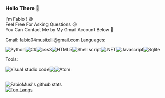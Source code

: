 ### Hello There 👋

I'm Fabio ! 😃 <br>
Feel Free For Asking Questions 😘 <br>
You Can Contact Me by My Gmail Account Below :facepunch: <br>

Gmail: fabio04musitelli@gmail.com
Languages:
<div style="display: flex;">
  <img alt="Python" src="https://img.shields.io/badge/python%20-%2314354C.svg?&style=for-the-badge&logo=python&logoColor=white%22/%3E"/>
  <img alt="C#" src="https://img.shields.io/badge/c%23-%23239120.svg?style=for-the-badge&logo=c-sharp&logoColor=white"/>
  <img alt="css3" src="https://img.shields.io/badge/css3-%231572B6.svg?style=for-the-badge&logo=css3&logoColor=white"/>
  <img alt="HTML5" src="https://img.shields.io/badge/html5-%23E34F26.svg?style=for-the-badge&logo=html5&logoColor=white"/>
  <img alt="Shell script" src="https://img.shields.io/badge/shell_script-%23121011.svg?style=for-the-badge&logo=gnu-bash&logoColor=white"/>
  <img alt=".NET" src="https://img.shields.io/badge/.NET-5C2D91?style=for-the-badge&logo=.net&logoColor=white"/>
  <img alt="Javascript" src="https://img.shields.io/badge/javascript-%23323330.svg?style=for-the badge&logo=javascript&logoColor=%23F7DF1E"/>
  <img alt="Sqlite" src="https://img.shields.io/badge/sqlite-%2307405e.svg?style=for-the-badge&logo=sqlite&logoColor=white"/>
</div>

Tools:
<div style="display: flex;">
  <img alt="Visual studio code" src="https://img.shields.io/badge/Visual%20Studio%20Code-0078d7.svg?style=for-the-badge&logo=visual-studio-code&logoColor=white"/>
  <img alt"Visual Studio" src="https://img.shields.io/badge/Visual%20Studio-5C2D91.svg?style=for-the-badge&logo=visual-studio&logoColor=white"/>
  <img alt="Atom" src="https://img.shields.io/badge/Atom-%2366595C.svg?style=for-the-badge&logo=atom&logoColor=white"/>
</div>

<br>

![FabioMusi's github stats](https://github-readme-stats.vercel.app/api?username=FabioMusi04&show_icons=true&theme=gotham) <br>
[![Top Langs](https://github-readme-stats.vercel.app/api/top-langs/?username=FabioMusi04&theme=gotham&layout=compact)](https://github.com/FabioMusi04/FabioMusi04)

<br>

<br>
